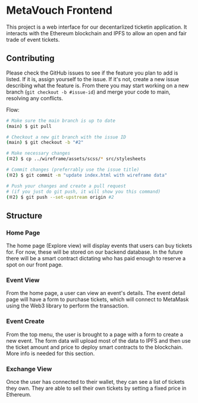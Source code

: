 # MetaVouch Frontend

This project is a web interface for our decentarlized ticketin application. It interacts with the Ethereum blockchain and IPFS to allow an open and fair trade of event tickets.

## Contributing

Please check the GitHub issues to see if the feature you plan to add is listed. If it is, assign yourself to the issue. If it's not, create a new issue describing what the feature is. From there you may start working on a new branch (`git checkout -b #issue-id`) and merge your code to main, resolving any conflicts.

Flow:

```bash
# Make sure the main branch is up to date
(main) $ git pull

# Checkout a new git branch with the issue ID
(main) $ git checkout -b "#2"

# Make necessary changes
(ꖛ2) $ cp ../wireframe/assets/scss/* src/stylesheets

# Commit changes (preferrably use the issue title)
(ꖛ2) $ git commit -m "update index.html with wireframe data"

# Push your changes and create a pull request
# (if you just do git push, it will show you this command)
(ꖛ2) $ git push --set-upstream origin #2
```

## Structure

### Home Page

The home page (Explore view) will display events that users can buy tickets for. For now, these will be stored on our backend database. In the future there will be a smart contract dictating who has paid enough to reserve a spot on our front page.

### Event View

From the home page, a user can view an event's details. The event detail page will have a form to purchase tickets, which will connect to MetaMask using the Web3 library to perform the transaction.

### Event Create

From the top menu, the user is brought to a page with a form to create a new event. The form data will upload most of the data to IPFS and then use the ticket amount and price to deploy smart contracts to the blockchain. More info is needed for this section.

### Exchange View

Once the user has connected to their wallet, they can see a list of tickets they own. They are able to sell their own tickets by setting a fixed price in Ethereum.
